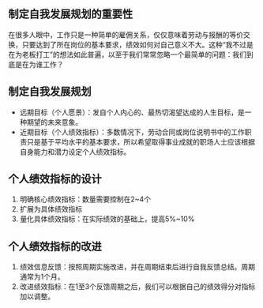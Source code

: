 ## 制定自我发展规划的重要性
在很多人眼中，工作只是一种简单的雇佣关系，仅仅意味着劳动与报酬的等价交换，只要达到了所在岗位的基本要求，绩效如何对自己意义不大。这种“我不过是在为老板打工”的想法如此普遍，以至于我们常常忽略一个最简单的问题：我们到底是在为谁工作？
## 制定自我发展规划
* 远期目标（个人愿景）：发自个人内心的、最热切渴望达成的人生目标，是一种期望的未来意象。
* 近期目标（个人绩效指标）：多数情况下，劳动合同或岗位说明书中的工作职责只是基于平均水平的基本要求，所以希望取得事业成就的职场人士应该根据自身能力和潜力设定个人绩效指标。
## 个人绩效指标的设计
1. 明确核心绩效指标：数量需要控制在2~4个
2. 扩展为具体绩效指标
3. 量化具体绩效指标：在实际绩效的基础上，提高5%~10%
## 个人绩效指标的改进
1. 绩效信息反馈：按照周期实施改进，并在周期结束后进行自我反馈总结。周期通常为1个月。
2. 改进绩效指标：在1至3个反馈周期之后，我们可以根据自己的绩效得分对指标加以调整。
